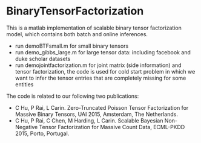 # BinaryTensorFactorization

This is a matlab implementation of scalable binary tensor factorization model, which contains both batch and online inferences.

* run demoBTFsmall.m for small binary tensors
* run demo_gibbs_large.m for large tensor data: including facebook and duke scholar datasets
* run demojointfactorization.m for joint matrix (side information) and tensor factorization, the code is used for cold start problem in which we want to infer the tensor entries that are completely missing for some entities

The code is related to our following two publications:

* C Hu, P Rai, L Carin. Zero-Truncated Poisson Tensor Factorization for Massive Binary Tensors, UAI 2015, Amsterdam, The Netherlands.
* C Hu, P Rai, C Chen, M Harding, L Carin. Scalable Bayesian Non-Negative Tensor Factorization for Massive Count Data, ECML-PKDD 2015, Porto, Portugal.


